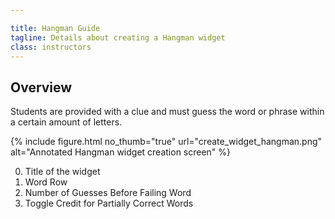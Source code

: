 ```yaml
---

title: Hangman Guide
tagline: Details about creating a Hangman widget
class: instructors
---
```



## Overview

Students are provided with a clue and must guess the word or phrase within a certain amount of letters.

{% include figure.html
	no_thumb="true"
	url="create_widget_hangman.png"
	alt="Annotated Hangman widget creation screen"
%}

0. Title of the widget
0. Word Row
0. Number of Guesses Before Failing Word
0. Toggle Credit for Partially Correct Words
